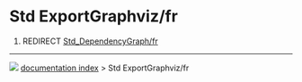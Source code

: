 # Std ExportGraphviz/fr
1.  REDIRECT [Std_DependencyGraph/fr](Std_DependencyGraph/fr.md)



---
![](images/Button_right.svg) [documentation index](../README.md) > Std ExportGraphviz/fr

